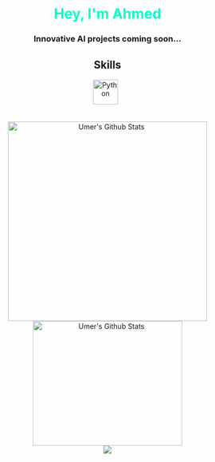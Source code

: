 <h1 align="center" style="color: #00FFC8">Hey, I'm Ahmed</h1>

<h3 align="center">Innovative AI projects coming soon...</h3>
<h2 align="center">Skills</h2>
<p align="center">
<img src="https://cdn.jsdelivr.net/gh/devicons/devicon/icons/python/python-original.svg" title="Python" width="50" height="50"/>&nbsp;&nbsp;
</p>



<br>


<div align="center">
<img align="center" src="https://streak-stats.demolab.com?user=AhmedAzim07&theme=dark&hide_border=true&ring=00FFC8&currStreakLabel=00FFC8&background=5%2C00FFC81D%2C00EBD74D&fire=EB5454&dates=EBEBEB" alt="Umer's Github Stats" width = 400><br>
<img  align="center"src="https://github-readme-stats.vercel.app/api/top-langs/?username=AhmedAzim07&layout=compact&langs_count=10&theme=transparent" alt="Umer's Github Stats" width = 300 height = 250><br>
<img align="center" src="https://api.visitorbadge.io/api/visitors?path=https%3A%2F%2Fgithub.com%2FAhmedAzim07&label=Views&labelColor=%23000000&countColor=%23303030&style=flat-square"/>
